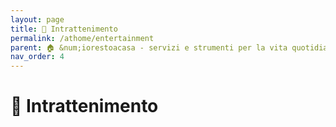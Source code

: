 ```yaml
---
layout: page
title: 🍿 Intrattenimento
permalink: /athome/entertainment
parent: 🏠 &num;iorestoacasa - servizi e strumenti per la vita quotidiana
nav_order: 4
---
```


# 🍿 Intrattenimento
